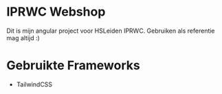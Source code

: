 # IPRWC Webshop
Dit is mijn angular project voor HSLeiden IPRWC. Gebruiken als referentie mag altijd :)

# Gebruikte Frameworks
- TailwindCSS
